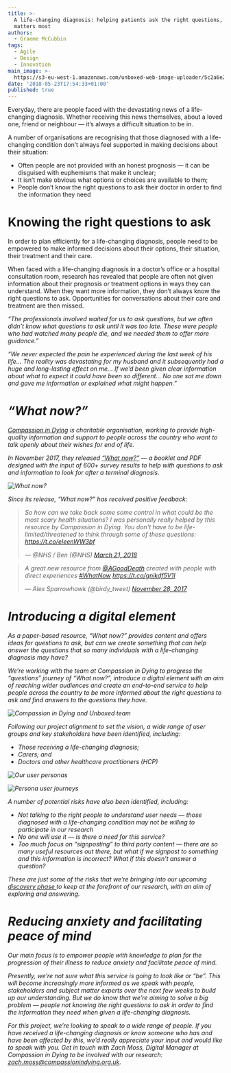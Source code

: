 ```yaml
---
title: >-
  A life-changing diagnosis: helping patients ask the right questions, when it
  matters most
authors:
  - Graeme McCubbin
tags:
  - Agile
  - Design
  - Innovation
main_image: >-
  https://s3-eu-west-1.amazonaws.com/unboxed-web-image-uploader/5c2a6e20d511447d81debd41703e6655.png
date: '2018-05-23T17:54:33+01:00'
published: true
---
```

Everyday, there are people faced with the devastating news of a life-changing diagnosis. Whether receiving this news themselves, about a loved one, friend or neighbour — it’s always a difficult situation to be in.

A number of organisations are recognising that those diagnosed with a life-changing condition don’t always feel supported in making decisions about their situation:

* Often people are not provided with an honest prognosis — it can be disguised with euphemisms that make it unclear;
* It isn’t make obvious what options or choices are available to them;
* People don’t know the right questions to ask their doctor in order to find the information they need



# Knowing the right questions to ask

In order to plan efficiently for a life-changing diagnosis, people need to be empowered to make informed decisions about their options, their situation, their treatment and their care. 

When faced with a life-changing diagnosis in a doctor’s office or a hospital consultation room, research has revealed that people are often not given information about their prognosis or treatment options in ways they can understand. When they want more information, they don’t always know the right questions to ask. Opportunities for conversations about their care and treatment are then missed.

<i>“The professionals involved waited for us to ask questions, but we often didn’t know what questions to ask until it was too late. These were people who had watched many people die, and we needed them to offer more guidance.”</i>

<i>“We never expected the pain he experienced during the last week of his life… The reality was devastating for my husband and it subsequently had a huge and long-lasting effect on me… If we’d been given clear information about what to expect it could have been so different… No one sat me down and gave me information or explained what might happen.”<i>




# “What now?”

[Compassion in Dying](https://compassionindying.org.uk/) is charitable organisation, working to provide high-quality information and support to people across the country who want to talk openly about their wishes for end of life. 

In November 2017, they released [“What now?”](https://compassionindying.org.uk/library/what-now-questions-terminal-diagnosis/) — a booklet and PDF designed with the input of 600+ survey results to help with questions to ask and information to look for after a terminal diagnosis.

![What now?](https://s3-eu-west-1.amazonaws.com/unboxed-web-image-uploader/3209a9cbd2e72d77fe67eb124f1eab19.jpg_large)

Since its release, “What now?” has received positive feedback:

<blockquote class="twitter-tweet tw-align-center"><p lang="en" dir="ltr">So how can we take back some some control in what could be the most scary health situations? I was personally really helped by this resource by Compassion in Dying. You don&#39;t have to be life-limited/threatened to think through some of these questions: <a href="https://t.co/eIeenWW3bf">https://t.co/eIeenWW3bf</a></p>&mdash; @NHS / Ben (@NHS) <a href="https://twitter.com/NHS/status/976484246381563910?ref_src=twsrc%5Etfw">March 21, 2018</a></blockquote>

<script async src="https://platform.twitter.com/widgets.js" charset="utf-8"></script>

<blockquote class="twitter-tweet tw-align-center"><p lang="en" dir="ltr">A great new resource from <a href="https://twitter.com/AGoodDeath?ref_src=twsrc%5Etfw">@AGoodDeath</a> created with people with direct experiences <a href="https://twitter.com/hashtag/WhatNow?src=hash&amp;ref_src=twsrc%5Etfw">#WhatNow</a> <a href="https://t.co/gnikdf5V1I">https://t.co/gnikdf5V1I</a></p>&mdash; Alex Sparrowhawk (@birdy_tweet) <a href="https://twitter.com/birdy_tweet/status/935450719540404224?ref_src=twsrc%5Etfw">November 28, 2017</a></blockquote>

<script async src="https://platform.twitter.com/widgets.js" charset="utf-8"></script>



# Introducing a digital element

As a paper-based resource, “What now?” provides content and offers ideas for questions to ask, but can we create something that can help answer the questions that so many individuals with a life-changing diagnosis may have?

We’re working with the team at Compassion in Dying to progress the “questions” journey of “What now?”, introduce a digital element with an aim of reaching wider audiences and create an end-to-end service to help people across the country to be more informed about the right questions to ask and find answers to the questions they have.

![Compassion in Dying and Unboxed team](https://s3-eu-west-1.amazonaws.com/unboxed-web-image-uploader/5c2a6e20d511447d81debd41703e6655.png)

Following our project alignment to set the vision, a wide range of user groups and key stakeholders have been identified, including:

* Those receiving a life-changing diagnosis;
* Carers; and 
* Doctors and other healthcare practitioners (HCP)

![Our user personas](https://s3-eu-west-1.amazonaws.com/unboxed-web-image-uploader/c141c72533e4f460202132b20f9db4c3.png)

![Persona user journeys](https://s3-eu-west-1.amazonaws.com/unboxed-web-image-uploader/80a15de1d40a5d6e3e108d1a9fd00b80.png)

A number of potential risks have also been identified, including:

* Not talking to the right people to understand user needs — those diagnosed with a life-changing condition may not be willing to participate in our research
* No one will use it — is there a need for this service?
* Too much focus on “signposting” to third party content — there are so many useful resources out there, but what if we signpost to something and this information is incorrect? What if this doesn’t answer a question?

These are just some of the risks that we’re bringing into our upcoming [discovery phase ](https://www.gov.uk/service-manual/agile-delivery/how-the-discovery-phase-works)to keep at the forefront of our research, with an aim of exploring and answering.



# Reducing anxiety and facilitating peace of mind

Our main focus is to empower people with knowledge to plan for the progression of their illness to reduce anxiety and facilitate peace of mind.

Presently, we’re not sure what this service is going to look like or “be”. This will become increasingly more informed as we speak with people, stakeholders and subject matter experts over the next few weeks to build up our understanding. But we do know that we’re aiming to solve a big problem — people not knowing the right questions to ask in order to find the information they need when given a life-changing diagnosis.

_For this project, we’re looking to speak to a wide range of people. If you have received a life-changing diagnosis or know someone who has and have been affected by this, we’d really appreciate your input and would like to speak with you. Get in touch with Zach Moss, Digital Manager at Compassion in Dying to be involved with our research: [zach.moss@compassionindying.org.uk](zach.moss@compassionindying.org.uk)._
